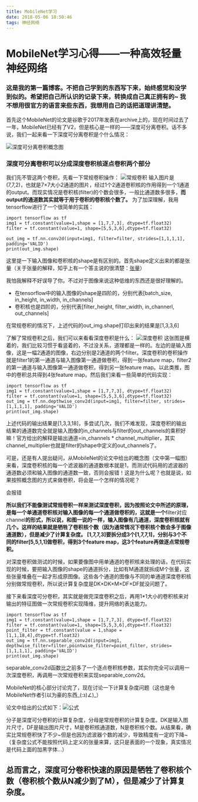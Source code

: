 ```yaml
---
title: MobileNet学习
date: 2018-05-06 18:50:46
tags: 神经网络
---
```


# MobileNet学习心得——一种高效轻量神经网络
### 这是我的第一篇博客。不把自己学到的东西写下来，始终感觉和没学到似的。希望把自己所认识的记录下来，转换成自己真正拥有的~ 我不想用很官方的语言来些东西，我想用自己的话把道理讲清楚。

首先这个MobileNet的论文是谷歌于2017年发表在archive上的，现在时间过去了一年，MobileNet已经有了V2，但是核心是一样的——深度可分离卷积。话不多说，我们一起来看一下深度可分离卷积是个什么情况：

![深度可分离卷积概念图](../../source/_posts/MobileNet/image1.png)

### 深度可分离卷积可以分成深度卷积核逐点卷积两个部分

我们先不管这两个卷积，先看一下常规卷积操作：
![常规卷积](../../source/_posts/MobileNet/image2.png)
输入图片是(7,7,2)，也就是7×7大小2通道的图片，经过1个2通道卷积核的作用得到一个1通道的output。而现实情况是卷积核(filter)的个数会很多，一般比通道数多很多，**而output的通道数其实就等于用于卷积的卷积核个数了。**
为了加深理解，我用tensorflow进行了一个很简单的实践：
```tensorflow下的常规卷积
import tensorflow as tf
img1 = tf.constant(value=1,shape = [1,7,7,3], dtype=tf.float32)   
filter = tf.constant(value=1, shape=[5,5,3,6],dtype=tf.float32)   

out_img = tf.nn.conv2d(input=img1, filter=filter, strides=[1,1,1,1], padding='VALID')
print(out_img.shape)
```
这里提一下输入图像和卷积核的shape是有区别的。首先shape定义出来的都是张量（关于张量的解释，知乎上有一个答主说的很清楚：[张量](
https://www.zhihu.com/question/20695804/answer/76486670)）

我怕我解释不好误导了你。不过对于图像来说这种低维的东西还是很好理解的。
* 在tensorflow中的输入图像的shape是四阶的，分别代表[batch_size, in_height, in_width, in_channels]
* 卷积核也是四阶的，分别代表[filter_height, filter_width, in_channerl, out_channels]

在常规卷积的情况下，上述代码的out_img.shape打印出来的结果是[1,3,3,6]

了解了常规卷积之后，我们可以来看看深度卷积是什么：
![深度卷积](../../source/_posts/MobileNet/image3.png)
这张图是横着的，我们比较习惯于看竖着的，不过没关系，道理都是一样的。左边的是输入图像，这是一幅2通道的图像，右边分别是2通道的两个filter。深度卷积的卷积操作就是filter1的第一通道与输入图像第一通道做卷积，得到一张feature map，filter2的第一通道与输入图像第一通道做卷积，得到另一张feature map。以此类推，图中的卷积总共得到4张feature map。然后我们来看一些简单的代码实现：
```
import tensorflow as tf
img1 = tf.constant(value=1,shape = [1,7,7,3], dtype=tf.float32)              
filter = tf.constant(value=1, shape=[5,5,3,6],dtype=tf.float32)              
out_img = tf.nn.depthwise_conv2d(input=img1, filter=filter, strides=[1,1,1,1], padding='VALID')
print(out_img.shape)
```
上述代码的输出结果是[1,3,3,18]，多尝试几次，我们不难发现，深度卷积的输出结果的通道数完全就是输入图像的in_channels与filter的out_channels的乘积好嘛！官方给出的解释是输出通道=in_channels * channel_multiplier，其实channel_multiplier也就是filter的shape中定义的out_channels了。

可是，还是有人提出疑问，从MobileNet的论文中给出的概念图（文中第一幅图）来看，深度卷积核的每一个滤波器的通道数根本就是1，而测试代码用的滤波器的通道数必须和输入图像的通道数一致，否则会报错！这是为什么呢？也就是说，如果按照概念图的方式来做卷积，将会是一个怎样的情况呢？

会报错

**所以我们不能像测试常规卷积一样来测试深度卷积，因为按照论文中所述的原理，是每一个单通道卷积核对输入图像的每一个通道做卷积的，这就是一个**filter对应channel**的形式，所以说，和图一说的一样，输入图像有几通道，深度卷积核就有几个。这样的结果就是牺牲了卷积核个数（因为通常情况下卷积核个数会多于图像通道数），但是减少了计算复杂度。
[1,7,7,3]要拆分成3个[1,7,7,1]，分别与3个不同的filter[5,5,1,1]做卷积，得到3个feature map，这3个feature再做逐点常规卷积。**

对深度卷积做测试的时候，如果要像图中用单通道的卷积核来处理的话，在代码实现的时候，要把输入图像的shape的通道拆分，比如有M通道就拆成M个张量，这些张量堆叠在一起才形成原图像。这些各个通道的图像与不同的单通道深度卷积核分别做常规卷积，所以说计算复杂度是DK×DK×M×DF×DF就没问题了。

 接下来看深度可分卷积，其实就是做完深度卷积之后，再用1*1大小的卷积核来对输出的特征图做一次常规卷积实现降维，提升网络的表达能力。
 ```
 import tensorflow as tf
img1 = tf.constant(value=1,shape = [1,7,7,3], dtype=tf.float32)              
filter = tf.constant(value=1, shape=[5,5,3,6],dtype=tf.float32)              
point_filter = tf.constant(value = 1,shape = [1,1,18,4],dtype=tf.float32)    
out_img = tf.nn.separable_conv2d(input=img1, depthwise_filter=filter,pointwise_filter=point_filter, strides=[1,1,1,1], padding='VALID')
print(out_img.shape)
```
separable_conv2d函数比之前多了一个逐点卷积核参数，其实你完全可以调用一次深度卷积，再调用一次常规卷积来实现separable_conv2d。

MobileNet的核心部分讨论完了，现在讨论一下计算复杂度问题（这也是令MobileNet作者引以为豪的东西_(:з)∠)_）

论文中给出的公式如下：![公式](../../source/_posts/MobileNet/iamge4.png)

分子是深度可分卷积的计算复杂度，分母是常规卷积的计算复杂度。DK是输入图片尺寸，DF是输出图片尺寸，M是卷积核通道数，N是卷积核个数。从结果看，确实比常规卷积快了不少~但是也因为滤波器个数的减少，导致精度有一定的下降~（复杂度公式不能按照代码上定义的张量来算，这只是表面的一个现象，真实情况是代码上面的加黑字体...）

## 总而言之，深度可分卷积快速的原因是牺牲了卷积核个数（卷积核个数从N减少到了M），但是减少了计算复杂度。